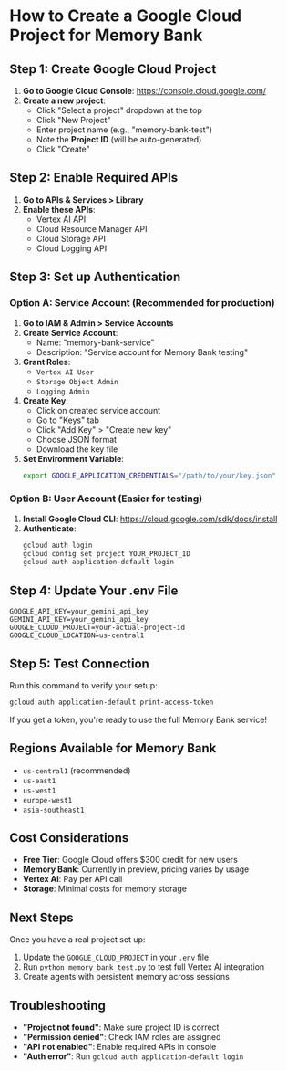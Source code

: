 # How to Create a Google Cloud Project for Memory Bank

## Step 1: Create Google Cloud Project

1. **Go to Google Cloud Console**: https://console.cloud.google.com/
2. **Create a new project**:
   - Click "Select a project" dropdown at the top
   - Click "New Project"
   - Enter project name (e.g., "memory-bank-test")
   - Note the **Project ID** (will be auto-generated)
   - Click "Create"

## Step 2: Enable Required APIs

1. **Go to APIs & Services > Library**
2. **Enable these APIs**:
   - Vertex AI API
   - Cloud Resource Manager API
   - Cloud Storage API
   - Cloud Logging API

## Step 3: Set up Authentication

### Option A: Service Account (Recommended for production)
1. **Go to IAM & Admin > Service Accounts**
2. **Create Service Account**:
   - Name: "memory-bank-service"
   - Description: "Service account for Memory Bank testing"
3. **Grant Roles**:
   - `Vertex AI User` 
   - `Storage Object Admin`
   - `Logging Admin`
4. **Create Key**:
   - Click on created service account
   - Go to "Keys" tab
   - Click "Add Key" > "Create new key"
   - Choose JSON format
   - Download the key file
5. **Set Environment Variable**:
   ```bash
   export GOOGLE_APPLICATION_CREDENTIALS="/path/to/your/key.json"
   ```

### Option B: User Account (Easier for testing)
1. **Install Google Cloud CLI**: https://cloud.google.com/sdk/docs/install
2. **Authenticate**:
   ```bash
   gcloud auth login
   gcloud config set project YOUR_PROJECT_ID
   gcloud auth application-default login
   ```

## Step 4: Update Your .env File

```env
GOOGLE_API_KEY=your_gemini_api_key
GEMINI_API_KEY=your_gemini_api_key
GOOGLE_CLOUD_PROJECT=your-actual-project-id
GOOGLE_CLOUD_LOCATION=us-central1
```

## Step 5: Test Connection

Run this command to verify your setup:
```bash
gcloud auth application-default print-access-token
```

If you get a token, you're ready to use the full Memory Bank service!

## Regions Available for Memory Bank

- `us-central1` (recommended)
- `us-east1` 
- `us-west1`
- `europe-west1`
- `asia-southeast1`

## Cost Considerations

- **Free Tier**: Google Cloud offers $300 credit for new users
- **Memory Bank**: Currently in preview, pricing varies by usage
- **Vertex AI**: Pay per API call
- **Storage**: Minimal costs for memory storage

## Next Steps

Once you have a real project set up:
1. Update the `GOOGLE_CLOUD_PROJECT` in your `.env` file
2. Run `python memory_bank_test.py` to test full Vertex AI integration
3. Create agents with persistent memory across sessions

## Troubleshooting

- **"Project not found"**: Make sure project ID is correct
- **"Permission denied"**: Check IAM roles are assigned
- **"API not enabled"**: Enable required APIs in console
- **"Auth error"**: Run `gcloud auth application-default login`